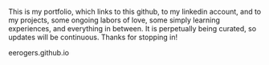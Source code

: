 This is my portfolio, which links to this github, to my linkedin account, and to my projects, some ongoing labors of love, some simply learning experiences, and everything in between. It is perpetually being curated, so updates will be continuous. Thanks for stopping in!

eerogers.github.io